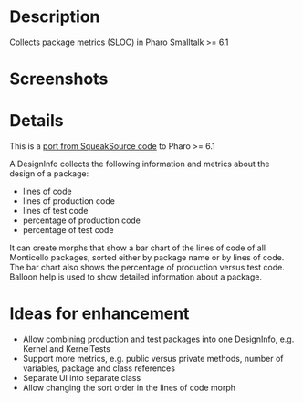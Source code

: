 # Description

Collects package metrics (SLOC) in Pharo Smalltalk >= 6.1

# Screenshots

# Details

This is a [port from SqueakSource code](http://www.squeaksource.com/DesignInfo.html) to Pharo >= 6.1

A DesignInfo collects the following information and metrics about the design of a package:

  - lines of code
  - lines of production code
  - lines of test code
  - percentage of production code
  - percentage of test code

It can create morphs that show a bar chart of the lines of code of all Monticello packages, sorted either by package name or by lines of code. The bar chart also shows the percentage of production versus test code. Balloon help is used to show detailed information about a package.

# Ideas for enhancement

  - Allow combining production and test packages into one DesignInfo, e.g. Kernel and KernelTests
  - Support more metrics, e.g. public versus private methods, number of variables, package and class references
  - Separate UI into separate class
  - Allow changing the sort order in the lines of code morph
  

